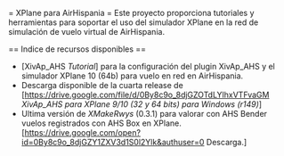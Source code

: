 = XPlane para AirHispania =
Este proyecto proporciona tutoriales y herramientas para soportar el uso del simulador XPlane en la red de simulación de vuelo virtual de AirHispania.

== Indice de recursos disponibles ==

 * [XivAp_AHS *Tutorial*] para la configuración del plugin XivAp_AHS y el simulador XPlane 10 (64b) para vuelo en red en AirHispania.
 * Descarga disponible de la cuarta release de [https://drive.google.com/file/d/0By8c9o_8djGZOTdLYlhxVTFvaGM *XivAp_AHS para XPlane 9/10 (32 y 64 bits) para Windows (r149)*]
 * Ultima versión de *XMakeRwys* (0.3.1) para valorar con AHS Bender vuelos registrados con AHS Box en XPlane. [https://drive.google.com/open?id=0By8c9o_8djGZY1ZXV3d1S0l2Ylk&authuser=0 Descarga.]




